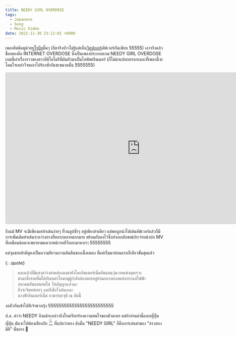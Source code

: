 ```yaml
---
title: NEEDY GIRL OVERDOSE
tags:
  - Japanese
  - Song
  - Music Video
date: 2022-11-30 23:12:01 +0900
---
```


เพลงฮิตติดหูด้วย[ยูโรบีท][eurobeat]ติ๊ดๆ (ฮิตจริงป่าวไม่รู้แต่เห็น[วีทูปเบอร์][vtuber]คัฟเวอร์กันเพียบ 55555) เอาจริงแล้วชื่อเพลงคือ INTERNET OVERDOSE ซึ่งเป็นเพลงประกอบเกม NEEDY GIRL OVERDOSE เกมที่เล่าเรื่องราวของสาวฮิคิโคโมริที่ผันตัวมาเป็นไลฟ์สตรีมเมอร์ (ก็ไม่น่าแปลกหรอกเนอะที่เพลงนี้จะโดนใจเหล่าวีจนเอาไปร้องซ้ำกันซะขนาดนั้น 5555555)

<iframe width="853" height="480" src="https://www.youtube.com/embed/Ti4K8uuiLZ0" frameborder="0" allow="autoplay; encrypted-media" allowfullscreen></iframe>

ถึงแม้ MV จะมีเพียงแค่ท่าเต้นง่ายๆ ที่วนลูปซ้ำๆ อยู่เพียงท่าเดียว แต่พอถูกนำไปเต้นคัฟเวอร์แล้วก็มีการเพิ่มเติมท่าเต้นระหว่างทางที่หลากหลายมากมาย พร้อมกับคงไว้ซึ่งท่าเอกลักษณ์ประจำหน้าปก MV ที่เหมือนน้อนจะพยายามแหวกหน้าจอทีวีออกมาหาเรา 55555555

แต่จุดขายสำคัญคงเป็นความยียวนกวนส้นตีนของเนื้อเพลง ที่แค่เริ่มมาท่อนแรกก็เบียวขั้นสุดแล้ว

{: .quote}
> และแล้วก็มีแสงสว่างสาดส่องลงมายังโลกอินเตอร์เน็ตอันแสนวุ่นวายแห่งยุคเรวะ  
> นำมาซึ่งรอยยิ้มให้กับเหล่าโอตาคุผู้กำลังล่องลอยอยู่ท่ามกลางทะเลแห่งกระแสไฟฟ้า  
> อนาคตอันแสนสดใส *ให้สัญญาแล้วนะ*  
> ถึงจะจิตหน่อยๆ *แต่ก็เชื่อใจฉันเถอะ*  
> นางฟ้าอินเตอร์เน็ต อวตารมาจุติ ณ บัดนี้

งอตัวกันเข้าไปสิเจ้าพวกกุ้ง 5555555555555555555555555

ป.ล. คำว่า NEEDY ถึงแม้จะกล่าวถึงโรคเรียกร้องความสนใจของตัวละคร แต่ถ้าอ่านคำนี้แบบญี่ปุ๊นญี่ปุ่น มันจะไปพ้องเสียงกับ <ruby><rb>二</rb><rt>に</rt></ruby> ที่แปลว่าสอง ดังนั้น "NEEDY GIRL" ก็คือการเล่นคำของ "สาวสองมิติ" นั่นเอง 🤯



[eurobeat]: //en.wikipedia.org/wiki/Eurobeat
[vtuber]: //en.wikipedia.org/wiki/VTuber